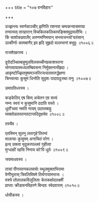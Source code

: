 +++
title = "१०७ वनविहारः"

+++


उज्झन्त्यः स्वर्णकाञ्चीर् झणिति रशनया चम्पकन्यासमय्या   
तन्वत्यस् तारहारान् विचकिलकलिकापङ्क्तिमुद्रावलीभिः ।  
किं चाशोकप्रवालैर् अरुणमणिमयान् सन्त्यजन्त्यो’वतंसान्   
उत्कीर्णाः कामबाणैर् इव हृदि सुहृदो वल्लभानां बभूवुः ॥१००६॥  


राजशेखरस्य ।  


दूरोदञ्चितबाहुमूलविलसच्चीनप्रकाशस्तना  
भोगव्यायतमध्यलम्बिवसना निर्मुक्तनाभीह्रदा ।  
आकृष्टोज्झितपुष्पमञ्जरिरजःपातावरुद्धेक्षणा  
चिन्त्वत्याः कुसुमं धिनोति सुदृशः पादाग्रदुःस्था तनुः ॥१००७॥  


उमापतिधरस्य ।  


कङ्केलिर् एष किम् अचेतन एव सत्यं   
नम्नः स्वयं न कुसुमानि ददाति यस्ते ।  
धूर्तो’थवा नमति नायम् उदस्तबाहु   
व्यक्तोन्नतस्तनतटान्तदिदृक्षयेव ॥१००८॥  


तस्यैव ।  


एतस्मिन् सुतनु लतागृहे’तिरम्यं   
मालत्याः कुसुमम् अनाचितं परेण ।  
इत्य् उक्त्वा मृदुकरपल्लवं गृहीत्वा   
मुग्धाक्षीं रहसि निनाय को’पि धूर्तः ॥१००९॥  


जयमाधवस्य ।  


तासां पीनस्तनकलसयोः स्थूलमुक्ताभिरामा  
वेणीभूतास् त्रिवलिविषमे तिर्यगायामभाजः ।  
वक्त्रे लोलालकविलुलिताः केतकक्षोदलक्ष्मीं  
प्राप्ताः क्रीडावनविहरणे बिन्दवः स्वेदवाराम् ॥१०१०॥  


धोयीकस्य ।  

